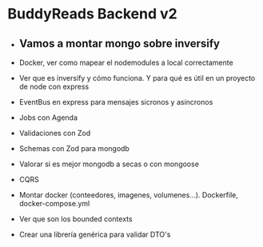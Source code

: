 # BuddyReads Backend v2

- Vamos a montar mongo sobre inversify
  --

- Docker, ver como mapear el nodemodules a local correctamente
- Ver que es inversify y cómo funciona. Y para qué es útil en un proyecto de node con express
- EventBus en express para mensajes sicronos y asincronos
- Jobs con Agenda
- Validaciones con Zod
- Schemas con Zod para mongodb
- Valorar si es mejor mongodb a secas o con mongoose
- CQRS
- Montar docker (conteedores, imagenes, volumenes...). Dockerfile, docker-compose.yml
- Ver que son los bounded contexts
- Crear una librería genérica para validar DTO's
